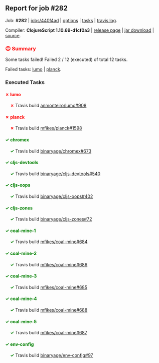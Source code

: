 ## Report for job #282

Job: **#282** | [jobs/440f4ad](https://github.com/cljs-oss/canary/commit/440f4ad4f19fb1a7d428b2dee32eb4f283602701) | [options](options.edn) | [tasks](tasks.edn) | [travis log](https://travis-ci.org/cljs-oss/canary/builds/347144751).

Compiler: **ClojureScript 1.10.69-d1cf0a3** | [release page](https://github.com/cljs-oss/canary/releases/tag/r1.10.69-d1cf0a3) | [jar download](https://github.com/cljs-oss/canary/releases/download/r1.10.69-d1cf0a3/clojurescript-1.10.69-d1cf0a3.jar) | [source](https://github.com/clojure/clojurescript/commit/d1cf0a31f232fbdc58ec93577ce7d3b7f2526722).

### <b style='color:red'>☹ Summary</b>

Some tasks failed! Failed 2 / 12 (executed) of total 12 tasks.

Failed tasks: [lumo](#-lumo) | [planck](#-planck).

### Executed Tasks

#### <b style='color:red'>&#x2717; lumo</b>
&nbsp;&nbsp;&nbsp;&nbsp;<b style='color:red'>&#x2717;</b> Travis build [anmonteiro/lumo#908](https://travis-ci.org/anmonteiro/lumo/builds/347145958)<br>

#### <b style='color:red'>&#x2717; planck</b>
&nbsp;&nbsp;&nbsp;&nbsp;<b style='color:red'>&#x2717;</b> Travis build [mfikes/planck#1598](https://travis-ci.org/mfikes/planck/builds/347145962)<br>

#### <b style='color:green'>&#x2713; chromex</b>
&nbsp;&nbsp;&nbsp;&nbsp;<b style='color:green'>&#x2713;</b> Travis build [binaryage/chromex#673](https://travis-ci.org/binaryage/chromex/builds/347145898)<br>

#### <b style='color:green'>&#x2713; cljs-devtools</b>
&nbsp;&nbsp;&nbsp;&nbsp;<b style='color:green'>&#x2713;</b> Travis build [binaryage/cljs-devtools#540](https://travis-ci.org/binaryage/cljs-devtools/builds/347145902)<br>

#### <b style='color:green'>&#x2713; cljs-oops</b>
&nbsp;&nbsp;&nbsp;&nbsp;<b style='color:green'>&#x2713;</b> Travis build [binaryage/cljs-oops#402](https://travis-ci.org/binaryage/cljs-oops/builds/347145904)<br>

#### <b style='color:green'>&#x2713; cljs-zones</b>
&nbsp;&nbsp;&nbsp;&nbsp;<b style='color:green'>&#x2713;</b> Travis build [binaryage/cljs-zones#72](https://travis-ci.org/binaryage/cljs-zones/builds/347145916)<br>

#### <b style='color:green'>&#x2713; coal-mine-1</b>
&nbsp;&nbsp;&nbsp;&nbsp;<b style='color:green'>&#x2713;</b> Travis build [mfikes/coal-mine#684](https://travis-ci.org/mfikes/coal-mine/builds/347145928)<br>

#### <b style='color:green'>&#x2713; coal-mine-2</b>
&nbsp;&nbsp;&nbsp;&nbsp;<b style='color:green'>&#x2713;</b> Travis build [mfikes/coal-mine#686](https://travis-ci.org/mfikes/coal-mine/builds/347145936)<br>

#### <b style='color:green'>&#x2713; coal-mine-3</b>
&nbsp;&nbsp;&nbsp;&nbsp;<b style='color:green'>&#x2713;</b> Travis build [mfikes/coal-mine#685](https://travis-ci.org/mfikes/coal-mine/builds/347145932)<br>

#### <b style='color:green'>&#x2713; coal-mine-4</b>
&nbsp;&nbsp;&nbsp;&nbsp;<b style='color:green'>&#x2713;</b> Travis build [mfikes/coal-mine#688](https://travis-ci.org/mfikes/coal-mine/builds/347145946)<br>

#### <b style='color:green'>&#x2713; coal-mine-5</b>
&nbsp;&nbsp;&nbsp;&nbsp;<b style='color:green'>&#x2713;</b> Travis build [mfikes/coal-mine#687](https://travis-ci.org/mfikes/coal-mine/builds/347145940)<br>

#### <b style='color:green'>&#x2713; env-config</b>
&nbsp;&nbsp;&nbsp;&nbsp;<b style='color:green'>&#x2713;</b> Travis build [binaryage/env-config#97](https://travis-ci.org/binaryage/env-config/builds/347145948)<br>